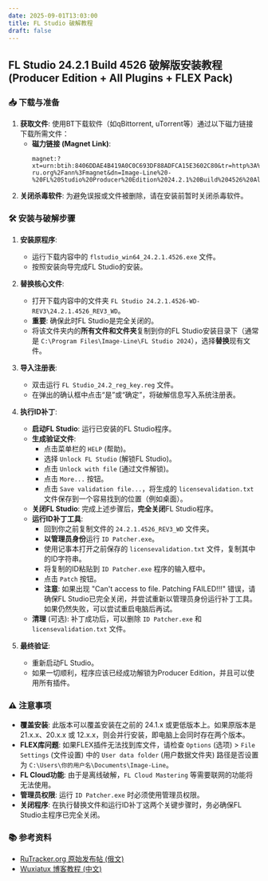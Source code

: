 ```yaml
---
date: 2025-09-01T13:03:00
title: FL Studio 破解教程
draft: false
---
```



## FL Studio 24.2.1 Build 4526 破解版安装教程 (Producer Edition + All Plugins + FLEX Pack)

### 📥 下载与准备

1.  **获取文件**: 使用BT下载软件（如qBittorrent, uTorrent等）通过以下磁力链接下载所需文件：
    *   **磁力链接 (Magnet Link)**:
        ```
        magnet:?xt=urn:btih:8406DDAE4B419A0C0C693DF88ADFCA15E3602C80&tr=http%3A%2F%2Fbt.t-ru.org%2Fann%3Fmagnet&dn=Image-Line%20-%20FL%20Studio%20Producer%20Edition%2024.2.1%20Build%204526%20All%20Plugins%20Edition%20(x64)%20%2B%20FLEX%20Pack(incl.%20UVI%20Pack)%20%5B18.12.2024%2C%20Multi%2C%20NO%20RUS%5D%20(WD)%20REV.3
        ```
2.  **关闭杀毒软件**: 为避免误报或文件被删除，请在安装前暂时关闭杀毒软件。

### 🛠️ 安装与破解步骤

1.  **安装原程序**:
    *   运行下载内容中的 `flstudio_win64_24.2.1.4526.exe` 文件。
    *   按照安装向导完成FL Studio的安装。

2.  **替换核心文件**:
    *   打开下载内容中的文件夹 `FL Studio 24.2.1.4526-WD-REV3\24.2.1.4526_REV3_WD`。
    *   **重要**: 确保此时FL Studio是完全关闭的。
    *   将该文件夹内的**所有文件和文件夹**复制到你的FL Studio安装目录下（通常是 `C:\Program Files\Image-Line\FL Studio 2024`），选择**替换**现有文件。

3.  **导入注册表**:
    *   双击运行 `FL Studio_24.2_reg_key.reg` 文件。
    *   在弹出的确认框中点击“是”或“确定”，将破解信息写入系统注册表。

4.  **执行ID补丁**:
    *   **启动FL Studio**: 运行已安装的FL Studio程序。
    *   **生成验证文件**:
        *   点击菜单栏的 `HELP` (帮助)。
        *   选择 `Unlock FL Studio` (解锁FL Studio)。
        *   点击 `Unlock with file` (通过文件解锁)。
        *   点击 `More...` 按钮。
        *   点击 `Save validation file...`，将生成的 `licensevalidation.txt` 文件保存到一个容易找到的位置（例如桌面）。
    *   **关闭FL Studio**: 完成上述步骤后，**完全关闭**FL Studio程序。
    *   **运行ID补丁工具**:
        *   回到你之前复制文件的 `24.2.1.4526_REV3_WD` 文件夹。
        *   **以管理员身份**运行 `ID Patcher.exe`。
        *   使用记事本打开之前保存的 `licensevalidation.txt` 文件，复制其中的ID字符串。
        *   将复制的ID粘贴到 `ID Patcher.exe` 程序的输入框中。
        *   点击 `Patch` 按钮。
        *   **注意**: 如果出现 "Can't access to file. Patching FAILED!!!" 错误，请确保FL Studio已完全关闭，并尝试重新以管理员身份运行补丁工具。如果仍然失败，可以尝试重启电脑后再试。
    *   **清理** (可选): 补丁成功后，可以删除 `ID Patcher.exe` 和 `licensevalidation.txt` 文件。

5.  **最终验证**:
    *   重新启动FL Studio。
    *   如果一切顺利，程序应该已经成功解锁为Producer Edition，并且可以使用所有插件。

### ⚠️ 注意事项

*   **覆盖安装**: 此版本可以覆盖安装在之前的 24.1.x 或更低版本上。如果原版本是 21.x.x、20.x.x 或 12.x.x，则会并行安装，即电脑上会同时存在两个版本。
*   **FLEX库问题**: 如果FLEX插件无法找到库文件，请检查 `Options` (选项) > `File Settings` (文件设置) 中的 `User data folder` (用户数据文件夹) 路径是否设置为 `C:\Users\你的用户名\Documents\Image-Line`。
*   **FL Cloud功能**: 由于是离线破解，`FL Cloud Mastering` 等需要联网的功能将无法使用。
*   **管理员权限**: 运行 `ID Patcher.exe` 时必须使用管理员权限。
*   **关闭程序**: 在执行替换文件和运行ID补丁这两个关键步骤时，务必确保FL Studio主程序已完全关闭。

### 📚 参考资料

*   [RuTracker.org 原始发布帖 (俄文)](https://rutracker.net/forum/viewtopic.php?t=6621585)
*   [Wuxiatux 博客教程 (中文)](https://wuxiatux.github.io/post/FL%20Studio%202025%20-zui-xin-po-jie-ban-%20-po-jie-jiao-cheng-%28Producer%20Edition%2024.2.1.4526%29.html)
